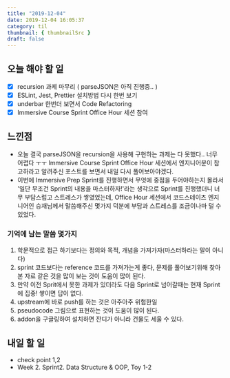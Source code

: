 ```yaml
---
title: "2019-12-04"
date: 2019-12-04 16:05:37
category: til
thumbnail: { thumbnailSrc }
draft: false
---
```


## 오늘 해야 할 일
- [x] recursion 과제 마무리 ( parseJSON은 아직 진행중.. )
- [x] ESLint, Jest, Prettier 설치방법 다시 한번 보기
- [x] underbar 한번더 보면서 Code Refactoring
- [x] Immersive Course Sprint Office Hour 세션 참여

## 느낀점

- 오늘 결국 parseJSON을 recursion을 사용해 구현하는 과제는 다 못했다.. 너무 어렵다 ㅜㅜ Immersive Course Sprint Office Hour 세션에서 엔지니어분이 참고하라고 알려주신 포스트를 보면서 내일 다시 풀어보아야겠다.
- 이번에 Immersive Prep Sprint를 진행하면서 무엇에 중점을 두어야하는지 몰라서 '일단 무조건 Sprint의 내용을 마스터하자!'라는 생각으로 Sprint를 진행했더니 너무 부담스럽고 스트레스가 쌓였었는데, Office Hour 세션에서 코드스테이츠 엔지니어인 승재님께서 말씀해주신 몇가지 덕분에 부담과 스트레스를 조금이나마 덜 수 있었다.  

### 기억에 남는 말씀 몇가지

1. 학문적으로 접근 하기보다는 정의와 목적, 개념을 가져가자(마스터하라는 말이 아니다)
2. sprint 코드보다는 reference 코드를 가져가는게 좋다, 문제를 풀어보기위해 찾아본 자료 같은 것을 많이 보는 것이 도움이 많이 된다.
3. 만약 이전 Sprit에서 못한 과제가 있더라도 다음 Sprint로 넘어갈때는 현재 Sprint에 집중! 쌓이면 답이 없다.
4. upstream에 바로 push를 하는 것은 아주아주 위험한일
5. pseudocode 그림으로 표현하는 것이 도움이 많이 된다.
6. addon을 구글링하여 설치하면 잔디가 아니라 건물도 세울 수 있다.

## 내일 할 일
- check point 1,2
- Week 2. Sprint2. Data Structure & OOP, Toy 1-2


